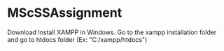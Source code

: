 # MScSSAssignment
Download
Install XAMPP in Windows.
Go to the xampp installation folder and go to htdocs folder (Ex: "C:/xampp/htdocs")
